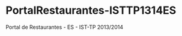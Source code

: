 PortalRestaurantes-ISTTP1314ES
==============================

Portal de Restaurantes - ES - IST-TP 2013/2014
